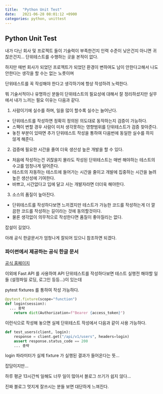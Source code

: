 ```yaml
---
title:  "Python Unit Test"
date:   2021-06-28 08:01:12 +0900
categories: python, unittest
---
```


## Python Unit Test

내가 다닌 회사 및 프로젝트 들이 기술력이 부족한건지 인력 수준이 낮은건지 아니면 귀찮은건지... 단위테스트를 수행하는 곳을 본적이 없다.

하지만 매번 회사가 되었던 프로젝트가 되었던 환경이 변하여도 남이 안한다고해서 나도 안한다는 생각을 할 수는 없는 노릇이며

단위테스트를 꼭 작성해야 한다고 생각하기에 항상 작성하려 노력한다.

뭐 기술서적이나 유명하신 분들이 단위테스트의 필요성에 대해서 잘 정리하셨지만 실무에서 내가 느끼는 필요 이유는 다음과 같다.

1. 사람이기에 실수를 하며, 일을 많이 할수록 실수는 늘어난다.
  - 단위테스트를 작성하면 정확히 정의된 의도대로 동작하는지 검증이 가능하다.
  - 스팩이 변할 경우 사람이 미처 생각못하는 영향범위를 단위테스트가 검증 찾아준다.
  - 놓친 부분이 있따면 추가 단위테스트 작성을 통하여 다음번에 동일한 실수를 하지 않게 해준다.

2. 검증에 필요한 시간을 줄여 더욱 생산성 높은 개발을 할 수 있다.
  - 처음에 작성하는건 귀찮을지 몰라도 작성된 단위테스트는 매번 해야하는 테스트의 수고를 엄청나게 덜어준다.
  - 테스트의 자동하는 테스트에 들어가는 시간을 줄이고 개발에 집중하는 시간을 늘려 높은 생산성에 기여한다.
  - 바쁘고, 시간없다고 입에 달고 사는 개발자라면 더더욱 해야한다.

3. 소스의 품질이 높아진다.
  - 단위테스트를 작성하다보면 느끼겠지만 테스트가 가능한 코드를 작성하는게 더 깔끔한 코드를 작성하는 길이라는 것에 동의할것이다.
  - 물론 생각없이 의무적으로 작성한다면 품질이 좋아질리는 없다.

잡설이 길었다.

아래 공식 한글문서가 엄청나게 잘되어 있으니 참조하면 되겠다.

### 파이썬에서 제공하는 공식 한글 문서
[공식 홈페이지](https://docs.python.org/ko/3/library/unittest.html# "공식홈페이지")

이외에 Fast API 를 사용하여 API 단위테스트를 작성하다보면 테스트 실행전 해야할 일들 (설정파일 로딩, 로그인 등등...)이 있는데

pytest fixtures 를 통하여 작성 가능하다.

```python
@pytest.fixture(scope="function")
def login(session):
  ... 중략
    return dict(Authorization=f"Bearer {access_token}")
```

이런식으로 작성해 놓으면 실제 단위테스트 작성에서 다음과 같이 사용 가능하다.

```python
def test_users(client, login):
    response = client.get("/api/v1/users", headers=login)
    assert response.status_code == 200
    ... 중략
```

login 파라미터가 실제 fixture 가 실행된 결과가 들어온다는 뜻...


잡담이지만...

하루 평균 13시간씩 일해도 너무 일이 많아서 블로그 쓰기가 쉽지 않다...

진짜 블로그 멋지게 잘쓰시는 분들 보면 대단하게 느껴진다.

